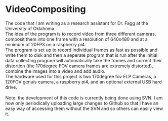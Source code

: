# VideoCompositing
The code that I am writing as a research assistant for Dr. Fagg at the University of Oklahoma. <br>
The idea of the program is to record video from three different cameras, composit them into one frame with a resolution of 640x480 and at a minimum of 20FPS on a raspberry pi4. <br>
The program is set up to record individual frames as fast as possible and write them to disk and then a seperate program that is run after the initial data collecting program will automatically take the frames and correct their distortion (the 170degree FOV camera frames are extremely distorted), combine the images into a video and add audio. <br>
The hardware used for this project is two 170degree fov ELP Cameras, a 120FOV genuis camera, a raspberry pi4, and an optional external USB hard drive. <br>
<br>
Note: the development of this code is currently being done using SVN. I am now only periodically uploading large changes to Github so that I have an easy way of accessing them without the SVN and so others can easily view it.

